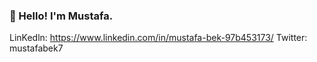   ### 👋 Hello! I'm Mustafa. 
                                                                  
   LinKedln: https://www.linkedin.com/in/mustafa-bek-97b453173/
   Twitter: mustafabek7
   

